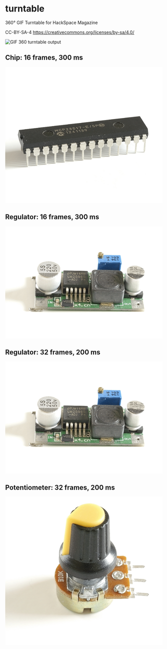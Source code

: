 # turntable
360° GIF Turntable for HackSpace Magazine

CC-BY-SA-4 https://creativecommons.org/licenses/by-sa/4.0/

![GIF 360 turntable output](https://raw.githubusercontent.com/raspitv/turntable/master/GIF-output.gif)

## Chip: 16 frames, 300 ms
![Chip: 16 frames, 300 ms](https://github.com/raspitv/turntable/blob/master/chip_16_300.gif)

## Regulator: 16 frames, 300 ms
![Regulator: 16 frames, 300 ms](https://github.com/raspitv/turntable/blob/master/reg_16_300.gif)

## Regulator: 32 frames, 200 ms
![Regulator: 32 frames, 200 ms](https://github.com/raspitv/turntable/blob/master/reg_32_200.gif)

## Potentiometer: 32 frames, 200 ms 
![Potentiometer: 32 frames, 200 ms](https://github.com/raspitv/turntable/blob/master/pot_32_200.gif)
